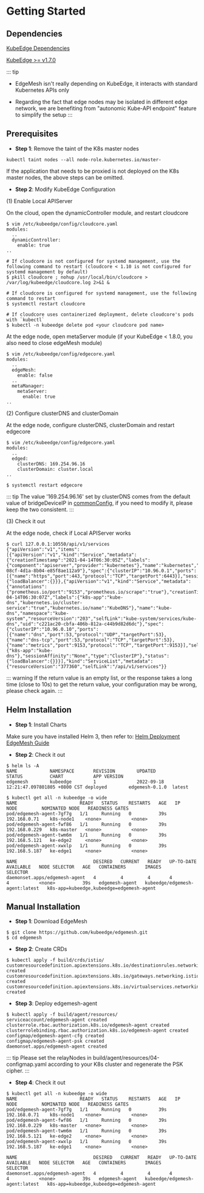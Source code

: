 # Getting Started

## Dependencies

[KubeEdge Dependencies](https://kubeedge.io/en/docs/#dependencies)

[KubeEdge >= v1.7.0](https://github.com/kubeedge/kubeedge/releases)

::: tip
- EdgeMesh isn't really depending on KubeEdge, it interacts with standard Kubernetes APIs only

- Regarding the fact that edge nodes may be isolated in different edge network, we are benefiting from "autonomic Kube-API endpoint" feature to simplify the setup
:::

## Prerequisites
- **Step 1**: Remove the taint of the K8s master nodes

```
kubectl taint nodes --all node-role.kubernetes.io/master-
```
If the application that needs to be proxied is not deployed on the K8s master nodes, the above steps can be omitted.

- **Step 2**: Modify KubeEdge Configuration

(1) Enable Local APIServer

On the cloud, open the dynamicController module, and restart cloudcore

```shell
$ vim /etc/kubeedge/config/cloudcore.yaml
modules:
  ..
  dynamicController:
    enable: true
..
```

```shell
# If cloudcore is not configured for systemd management, use the following command to restart (cloudcore < 1.10 is not configured for systemd management by default)
$ pkill cloudcore ; nohup /usr/local/bin/cloudcore > /var/log/kubeedge/cloudcore.log 2>&1 &

# If cloudcore is configured for systemd management, use the following command to restart
$ systemctl restart cloudcore

# If cloudcore uses containerized deployment, delete cloudcore's pods with `kubectl`
$ kubectl -n kubeedge delete pod <your cloudcore pod name>
```

At the edge node, open metaServer module (if your KubeEdge < 1.8.0, you also need to close edgeMesh module)

```shell
$ vim /etc/kubeedge/config/edgecore.yaml
modules:
  ..
  edgeMesh:
    enable: false
  ..
  metaManager:
    metaServer:
      enable: true
..
```

(2) Configure clusterDNS and clusterDomain

At the edge node, configure clusterDNS, clusterDomain and restart edgecore

```shell
$ vim /etc/kubeedge/config/edgecore.yaml
modules:
  ..
  edged:
    clusterDNS: 169.254.96.16
    clusterDomain: cluster.local
..
```

```shell
$ systemctl restart edgecore
```

::: tip
The value '169.254.96.16' set by clusterDNS comes from the default value of bridgeDeviceIP in [commonConfig](https://edgemesh.netlify.app/reference/config-items.html#edgemesh-agent-cfg), if you need to modify it, please keep the two consistent.
:::

(3) Check it out

At the edge node, check if Local APIServer works

```shell
$ curl 127.0.0.1:10550/api/v1/services
{"apiVersion":"v1","items":[{"apiVersion":"v1","kind":"Service","metadata":{"creationTimestamp":"2021-04-14T06:30:05Z","labels":{"component":"apiserver","provider":"kubernetes"},"name":"kubernetes","namespace":"default","resourceVersion":"147","selfLink":"default/services/kubernetes","uid":"55eeebea-08cf-4d1a-8b04-e85f8ae112a9"},"spec":{"clusterIP":"10.96.0.1","ports":[{"name":"https","port":443,"protocol":"TCP","targetPort":6443}],"sessionAffinity":"None","type":"ClusterIP"},"status":{"loadBalancer":{}}},{"apiVersion":"v1","kind":"Service","metadata":{"annotations":{"prometheus.io/port":"9153","prometheus.io/scrape":"true"},"creationTimestamp":"2021-04-14T06:30:07Z","labels":{"k8s-app":"kube-dns","kubernetes.io/cluster-service":"true","kubernetes.io/name":"KubeDNS"},"name":"kube-dns","namespace":"kube-system","resourceVersion":"203","selfLink":"kube-system/services/kube-dns","uid":"c221ac20-cbfa-406b-812a-c44b9d82d6dc"},"spec":{"clusterIP":"10.96.0.10","ports":[{"name":"dns","port":53,"protocol":"UDP","targetPort":53},{"name":"dns-tcp","port":53,"protocol":"TCP","targetPort":53},{"name":"metrics","port":9153,"protocol":"TCP","targetPort":9153}],"selector":{"k8s-app":"kube-dns"},"sessionAffinity":"None","type":"ClusterIP"},"status":{"loadBalancer":{}}}],"kind":"ServiceList","metadata":{"resourceVersion":"377360","selfLink":"/api/v1/services"}}
```

::: warning
If the return value is an empty list, or the response takes a long time (close to 10s) to get the return value, your configuration may be wrong, please check again.
:::

## Helm Installation

- **Step 1**: Install Charts

Make sure you have installed Helm 3, then refer to: [Helm Deployment EdgeMesh Guide](https://github.com/kubeedge/edgemesh/blob/main/build/helm/edgemesh/README.md)

- **Step 2**: Check it out

```shell
$ helm ls -A
NAME            NAMESPACE       REVISION        UPDATED                                 STATUS          CHART           APP VERSION
edgemesh        kubeedge        1               2022-09-18 12:21:47.097801805 +0800 CST deployed        edgemesh-0.1.0  latest

$ kubectl get all -n kubeedge -o wide
NAME                       READY   STATUS    RESTARTS   AGE   IP              NODE         NOMINATED NODE   READINESS GATES
pod/edgemesh-agent-7gf7g   1/1     Running   0          39s   192.168.0.71    k8s-node1    <none>           <none>
pod/edgemesh-agent-fwf86   1/1     Running   0          39s   192.168.0.229   k8s-master   <none>           <none>
pod/edgemesh-agent-twm6m   1/1     Running   0          39s   192.168.5.121   ke-edge2     <none>           <none>
pod/edgemesh-agent-xwxlp   1/1     Running   0          39s   192.168.5.187   ke-edge1     <none>           <none>

NAME                            DESIRED   CURRENT   READY   UP-TO-DATE   AVAILABLE   NODE SELECTOR   AGE   CONTAINERS       IMAGES                           SELECTOR
daemonset.apps/edgemesh-agent   4         4         4       4            4           <none>          39s   edgemesh-agent   kubeedge/edgemesh-agent:latest   k8s-app=kubeedge,kubeedge=edgemesh-agent
```

## Manual Installation

- **Step 1**: Download EdgeMesh

```shell
$ git clone https://github.com/kubeedge/edgemesh.git
$ cd edgemesh
```

- **Step 2**: Create CRDs

```shell
$ kubectl apply -f build/crds/istio/
customresourcedefinition.apiextensions.k8s.io/destinationrules.networking.istio.io created
customresourcedefinition.apiextensions.k8s.io/gateways.networking.istio.io created
customresourcedefinition.apiextensions.k8s.io/virtualservices.networking.istio.io created
```

- **Step 3**: Deploy edgemesh-agent

```shell
$ kubectl apply -f build/agent/resources/
serviceaccount/edgemesh-agent created
clusterrole.rbac.authorization.k8s.io/edgemesh-agent created
clusterrolebinding.rbac.authorization.k8s.io/edgemesh-agent created
configmap/edgemesh-agent-cfg created
configmap/edgemesh-agent-psk created
daemonset.apps/edgemesh-agent created
```

::: tip
Please set the relayNodes in build/agent/resources/04-configmap.yaml according to your K8s cluster and regenerate the PSK cipher.
:::

- **Step 4**: Check it out

```shell
$ kubectl get all -n kubeedge -o wide
NAME                       READY   STATUS    RESTARTS   AGE   IP              NODE         NOMINATED NODE   READINESS GATES
pod/edgemesh-agent-7gf7g   1/1     Running   0          39s   192.168.0.71    k8s-node1    <none>           <none>
pod/edgemesh-agent-fwf86   1/1     Running   0          39s   192.168.0.229   k8s-master   <none>           <none>
pod/edgemesh-agent-twm6m   1/1     Running   0          39s   192.168.5.121   ke-edge2     <none>           <none>
pod/edgemesh-agent-xwxlp   1/1     Running   0          39s   192.168.5.187   ke-edge1     <none>           <none>

NAME                            DESIRED   CURRENT   READY   UP-TO-DATE   AVAILABLE   NODE SELECTOR   AGE   CONTAINERS       IMAGES                           SELECTOR
daemonset.apps/edgemesh-agent   4         4         4       4            4           <none>          39s   edgemesh-agent   kubeedge/edgemesh-agent:latest   k8s-app=kubeedge,kubeedge=edgemesh-agent
```
